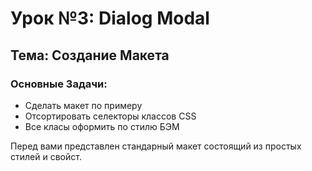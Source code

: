 # Урок №3: Dialog Modal
## Тема: Создание Макета
### Основные Задачи:
- Сделать макет по примеру
- Отсортировать селекторы классов CSS
- Все класы оформить по стилю БЭМ

Перед вами представлен стандарный макет состоящий из простых стилей и свойст.
